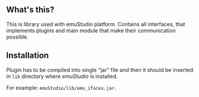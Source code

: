What's this?
------------

This is library used with emuStudio platform.
Contains all interfaces, that implements plugins
and main module that make their communication
possible.

Installation
------------

Plugin has to be compiled into single "jar" file and then it should be
inserted in `lib` directory where *emuStudio* is installed.

For example: `emuStudio/lib/emu_ifaces.jar`.
